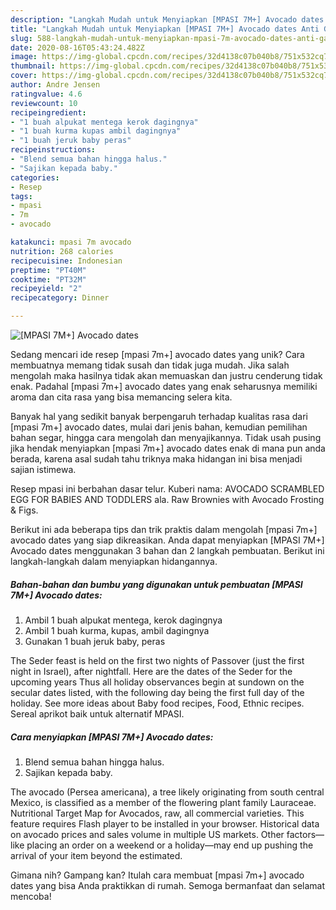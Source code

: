 ```yaml
---
description: "Langkah Mudah untuk Menyiapkan [MPASI 7M+] Avocado dates Anti Gagal"
title: "Langkah Mudah untuk Menyiapkan [MPASI 7M+] Avocado dates Anti Gagal"
slug: 588-langkah-mudah-untuk-menyiapkan-mpasi-7m-avocado-dates-anti-gagal
date: 2020-08-16T05:43:24.482Z
image: https://img-global.cpcdn.com/recipes/32d4138c07b040b8/751x532cq70/mpasi-7m-avocado-dates-foto-resep-utama.jpg
thumbnail: https://img-global.cpcdn.com/recipes/32d4138c07b040b8/751x532cq70/mpasi-7m-avocado-dates-foto-resep-utama.jpg
cover: https://img-global.cpcdn.com/recipes/32d4138c07b040b8/751x532cq70/mpasi-7m-avocado-dates-foto-resep-utama.jpg
author: Andre Jensen
ratingvalue: 4.6
reviewcount: 10
recipeingredient:
- "1 buah alpukat mentega kerok dagingnya"
- "1 buah kurma kupas ambil dagingnya"
- "1 buah jeruk baby peras"
recipeinstructions:
- "Blend semua bahan hingga halus."
- "Sajikan kepada baby."
categories:
- Resep
tags:
- mpasi
- 7m
- avocado

katakunci: mpasi 7m avocado 
nutrition: 268 calories
recipecuisine: Indonesian
preptime: "PT40M"
cooktime: "PT32M"
recipeyield: "2"
recipecategory: Dinner

---
```



![[MPASI 7M+] Avocado dates](https://img-global.cpcdn.com/recipes/32d4138c07b040b8/751x532cq70/mpasi-7m-avocado-dates-foto-resep-utama.jpg)

Sedang mencari ide resep [mpasi 7m+] avocado dates yang unik? Cara membuatnya memang tidak susah dan tidak juga mudah. Jika salah mengolah maka hasilnya tidak akan memuaskan dan justru cenderung tidak enak. Padahal [mpasi 7m+] avocado dates yang enak seharusnya memiliki aroma dan cita rasa yang bisa memancing selera kita.

Banyak hal yang sedikit banyak berpengaruh terhadap kualitas rasa dari [mpasi 7m+] avocado dates, mulai dari jenis bahan, kemudian pemilihan bahan segar, hingga cara mengolah dan menyajikannya. Tidak usah pusing jika hendak menyiapkan [mpasi 7m+] avocado dates enak di mana pun anda berada, karena asal sudah tahu triknya maka hidangan ini bisa menjadi sajian istimewa.

Resep mpasi ini berbahan dasar telur. Kuberi nama: AVOCADO SCRAMBLED EGG FOR BABIES AND TODDLERS ala. Raw Brownies with Avocado Frosting &amp; Figs.


Berikut ini ada beberapa tips dan trik praktis dalam mengolah [mpasi 7m+] avocado dates yang siap dikreasikan. Anda dapat menyiapkan [MPASI 7M+] Avocado dates menggunakan 3 bahan dan 2 langkah pembuatan. Berikut ini langkah-langkah dalam menyiapkan hidangannya.

<!--inarticleads1-->

##### Bahan-bahan dan bumbu yang digunakan untuk pembuatan [MPASI 7M+] Avocado dates:

1. Ambil 1 buah alpukat mentega, kerok dagingnya
1. Ambil 1 buah kurma, kupas, ambil dagingnya
1. Gunakan 1 buah jeruk baby, peras


The Seder feast is held on the first two nights of Passover (just the first night in Israel), after nightfall. Here are the dates of the Seder for the upcoming years Thus all holiday observances begin at sundown on the secular dates listed, with the following day being the first full day of the holiday. See more ideas about Baby food recipes, Food, Ethnic recipes. Sereal aprikot baik untuk alternatif MPASI. 

<!--inarticleads2-->

##### Cara menyiapkan [MPASI 7M+] Avocado dates:

1. Blend semua bahan hingga halus.
1. Sajikan kepada baby.


The avocado (Persea americana), a tree likely originating from south central Mexico, is classified as a member of the flowering plant family Lauraceae. Nutritional Target Map for Avocados, raw, all commercial varieties. This feature requires Flash player to be installed in your browser. Historical data on avocado prices and sales volume in multiple US markets. Other factors—like placing an order on a weekend or a holiday—may end up pushing the arrival of your item beyond the estimated. 

Gimana nih? Gampang kan? Itulah cara membuat [mpasi 7m+] avocado dates yang bisa Anda praktikkan di rumah. Semoga bermanfaat dan selamat mencoba!
